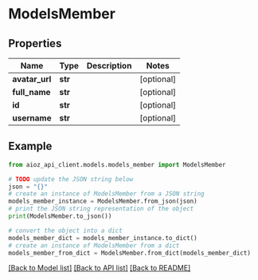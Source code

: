 # ModelsMember


## Properties

Name | Type | Description | Notes
------------ | ------------- | ------------- | -------------
**avatar_url** | **str** |  | [optional] 
**full_name** | **str** |  | [optional] 
**id** | **str** |  | [optional] 
**username** | **str** |  | [optional] 

## Example

```python
from aioz_api_client.models.models_member import ModelsMember

# TODO update the JSON string below
json = "{}"
# create an instance of ModelsMember from a JSON string
models_member_instance = ModelsMember.from_json(json)
# print the JSON string representation of the object
print(ModelsMember.to_json())

# convert the object into a dict
models_member_dict = models_member_instance.to_dict()
# create an instance of ModelsMember from a dict
models_member_from_dict = ModelsMember.from_dict(models_member_dict)
```
[[Back to Model list]](../README.md#documentation-for-models) [[Back to API list]](../README.md#documentation-for-api-endpoints) [[Back to README]](../README.md)


